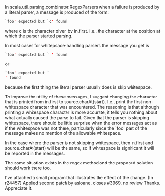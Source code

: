 In scala.util.parsing.combinator.RegexParsers when a failure is produced by a literal parser, a message is produced of the form:

```scala
`foo' expected but `c' found
```

where c is the character given by in.first, i.e., the character at the position at which the parser started parsing. 

In most cases for whitepsace-handling parsers the message you get is

```scala
`foo' expected but ` ' found
```

or 

```scala
`foo' expected but `
' found
```

because the first thing the literal parser usually does is skip whitespace.

To improve the utility of these messages, I suggest changing the character that is printed from in.first to source.charAt(start).  I.e., print the first non-whitespace character that was encountered. The reasoning is that although printing a whitespace character is more accurate, it tells you nothing about what actually caused the parse to fail. Given that the parser is skipping whitespace, there should be little surprise when the error messages act as if the whitespace was not there, particularly since the `foo' part of the message makes no mention of the allowable whitespace.

In the case where the parser is not skipping whitespace, then in.first and source.charAt(start) will be the same, so if whitespace is significant it will be reported in the messages.

The same situation exists in the regex method and the proposed solution should work there too.

I've attached a small program that illustrates the effect of the change.
(In r24457) Applied second patch by asloane. closes #3969. no review
Thanks.  Appreciate it.

